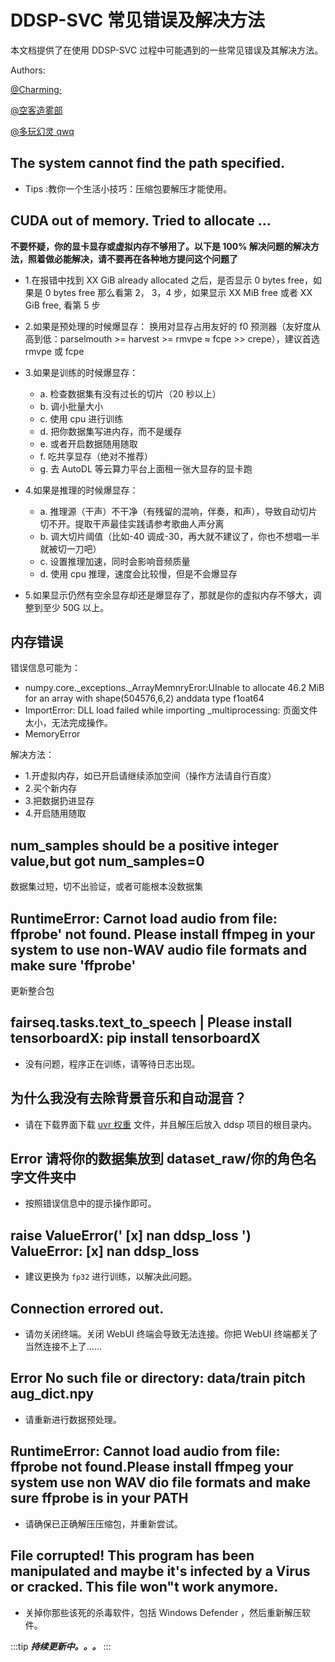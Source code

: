 # DDSP-SVC 常见错误及解决方法

本文档提供了在使用 DDSP-SVC 过程中可能遇到的一些常见错误及其解决方法。

Authors:

[@Charming·](https://space.bilibili.com/399248533)

[@空客造雾部](https://space.bilibili.com/457021084)

[@多玩幻灵 qwq](https://space.bilibili.com/503423945)

## The system cannot find the path specified.

- Tips :教你一个生活小技巧：压缩包要解压才能使用。

## CUDA out of memory. Tried to allocate ...

**不要怀疑，你的显卡显存或虚拟内存不够用了。以下是 100% 解决问题的解决方法，照着做必能解决，请不要再在各种地方提问这个问题了**

- 1.在报错中找到 XX GiB already allocated 之后，是否显示 0 bytes free，如果是 0 bytes free 那么看第 2， 3，4 步，如果显示 XX MiB free 或者 XX GiB free, 看第 5 步

- 2.如果是预处理的时候爆显存：
  换用对显存占用友好的 f0 预测器（友好度从高到低：parselmouth >= harvest >= rmvpe ≈ fcpe >> crepe），建议首选 rmvpe 或 fcpe

- 3.如果是训练的时候爆显存：

  - a. 检查数据集有没有过长的切片（20 秒以上）
  - b. 调小批量大小
  - c. 使用 cpu 进行训练
  - d. 把你数据集写进内存，而不是缓存
  - e. 或者开启数据随用随取
  - f. 吃共享显存（绝对不推荐）
  - g. 去 AutoDL 等云算力平台上面租一张大显存的显卡跑

- 4.如果是推理的时候爆显存：

  - a. 推理源（干声）不干净（有残留的混响，伴奏，和声），导致自动切片切不开。提取干声最佳实践请参考歌曲人声分离
  - b. 调大切片阈值（比如-40 调成-30，再大就不建议了，你也不想唱一半就被切一刀吧）
  - c. 设置推理加速，同时会影响音频质量
  - d. 使用 cpu 推理，速度会比较慢，但是不会爆显存

- 5.如果显示仍然有空余显存却还是爆显存了，那就是你的虚拟内存不够大，调整到至少 50G 以上。

## 内存错误

错误信息可能为：

- numpy.core.\_exceptions.\_ArrayMemnryEror:UInable to allocate 46.2 MiB for an array with shape(504576,6,2) anddata type f1oat64
- ImportError: DLL load failed while importing \_multiprocessing: 页面文件太小，无法完成操作。
- MemoryError

解决方法：

- 1.开虚拟内存，如已开启请继续添加空间（操作方法请自行百度）
- 2.买个新内存
- 3.把数据扔进显存
- 4.开启随用随取

## num_samples should be a positive integer value,but got num_samples=0

数据集过短，切不出验证，或者可能根本没数据集

## RuntimeError: Carnot load audio from file: ffprobe' not found. Please install ffmpeg in your system to use non-WAV audio file formats and make sure 'ffprobe'

更新整合包

## fairseq.tasks.text_to_speech | Please install tensorboardX: pip install tensorboardX

- 没有问题，程序正在训练，请等待日志出现。

## 为什么我没有去除背景音乐和自动混音？

- 请在下载界面下载 [uvr 权重](https://www.123pan.cn/s/BEzKjv-MCqqv.html) 文件，并且解压后放入 ddsp 项目的根目录内。

## Error 请将你的数据集放到 dataset_raw/你的角色名字文件夹中

- 按照错误信息中的提示操作即可。

## raise ValueError(' [x] nan ddsp_loss ') ValueError: [x] nan ddsp_loss

- 建议更换为 `fp32` 进行训练，以解决此问题。

## Connection errored out.

- 请勿关闭终端。关闭 WebUI 终端会导致无法连接。你把 WebUI 终端都关了当然连接不上了……

## Error No such file or directory: data/train pitch aug_dict.npy

- 请重新进行数据预处理。

## RuntimeError: Cannot load audio from file: ffprobe not found.Please install ffmpeg your system use non WAV dio file formats and make sure ffprobe is in your PATH

- 请确保已正确解压压缩包，并重新尝试。

## File corrupted! This program has been manipulated and maybe it's infected by a Virus or cracked. This file won"t work anymore.

- 关掉你那些该死的杀毒软件，包括 Windows Defender ，然后重新解压软件。

:::tip
**_持续更新中。。。_**
:::
